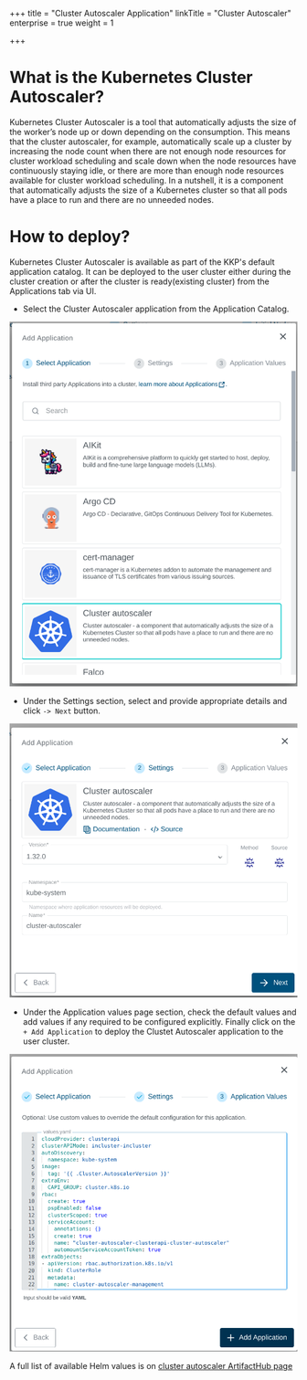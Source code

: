 +++
title = "Cluster Autoscaler Application"
linkTitle = "Cluster Autoscaler"
enterprise = true
weight = 1

+++

# What is the Kubernetes Cluster Autoscaler?

Kubernetes Cluster Autoscaler is a tool that automatically adjusts the size of the worker’s node up or down depending on the consumption. This means that the cluster autoscaler, for example, automatically scale up a cluster by increasing the node count when there are not enough node resources for cluster workload scheduling and scale down when the node resources have continuously staying idle, or there are more than enough node resources available for cluster workload scheduling. In a nutshell, it is a component that automatically adjusts the size of a Kubernetes cluster so that all pods have a place to run and there are no unneeded nodes.

# How to deploy?

Kubernetes Cluster Autoscaler is available as part of the KKP's default application catalog.
It can be deployed to the user cluster either during the cluster creation or after the cluster is ready(existing cluster) from the Applications tab via UI.

* Select the Cluster Autoscaler application from the Application Catalog.

![Select Cluster Autoscaler Application](01-select-application-cluster-autoscaler-app.png)

* Under the Settings section, select and provide appropriate details and click `-> Next` button.

![Settings for Cluster Autoscaler Application](02-settings-cluster-autoscaler-app.png)

* Under the Application values page section, check the default values and add values if any required to be configured explicitly. Finally click on the `+ Add Application` to deploy the Clustet Autoscaler application to the user cluster.

![Application Values for Cluster Autoscaler Application](03-applicationvalues-cluster-autoscaler-app.png)

A full list of available Helm values is on [cluster autoscaler ArtifactHub page](https://artifacthub.io/packages/helm/cluster-autoscaler/cluster-autoscaler)
